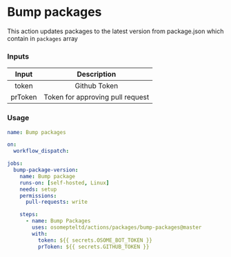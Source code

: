 # Bump packages

This action updates packages to the latest version from package.json which contain in `packages` array

### Inputs

|  Input  |           Description            |
| :-----: | :------------------------------: |
|  token  |           Github Token           |
| prToken | Token for approving pull request |

### Usage

```yaml
name: Bump packages

on:
  workflow_dispatch:

jobs:
  bump-package-version:
    name: Bump package
    runs-on: [self-hosted, Linux]
    needs: setup
    permissions:
      pull-requests: write

    steps:
      - name: Bump Packages
        uses: osomepteltd/actions/packages/bump-packages@master
        with:
          token: ${{ secrets.OSOME_BOT_TOKEN }}
          prToken: ${{ secrets.GITHUB_TOKEN }}
```
